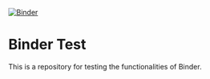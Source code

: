 [![Binder](https://mybinder.org/badge_logo.svg)](https://mybinder.org/v2/gh/fzalkow/binder-test/master)

# Binder Test

This is a repository for testing the functionalities of Binder.
